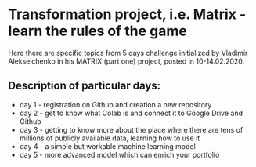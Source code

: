 # Transformation project, i.e. Matrix - learn the rules of the game

Here there are specific topics from 5 days challenge initialized by Vladimir Alekseichenko
in his MATRIX (part one) project, posted in 10-14.02.2020.

## Description of particular days:

* day 1 - registration on Github and creation a new repository
* day 2 - get to know what Colab is and connect it to Google Drive and Github
* day 3 - getting to know more about the place where there are tens of millions of publicly available data, learning how to use it
* day 4 - a simple but workable machine learning model
* day 5 - more advanced model which can enrich your portfolio
